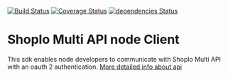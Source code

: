 [![Build Status](https://travis-ci.org/AdrianAdamiec/shoplo-multi-client-node.svg?branch=master)](https://travis-ci.org/AdrianAdamiec/shoplo-multi-client-node)
[![Coverage Status](https://coveralls.io/repos/github/AdrianAdamiec/shoplo-multi-client-node/badge.svg?branch=master)](https://coveralls.io/github/AdrianAdamiec/shoplo-multi-client-node?branch=master)
[![dependencies Status](https://david-dm.org/AdrianAdamiec/shoplo-multi-client-node/status.svg)](https://david-dm.org/AdrianAdamiec/shoplo-multi-client-node)

# Shoplo Multi API node Client 

This sdk enables node developers to communicate with Shoplo Multi API with an oauth 2 authentication. 
[More detailed info about api](api.shoplo.io/api/doc/public)